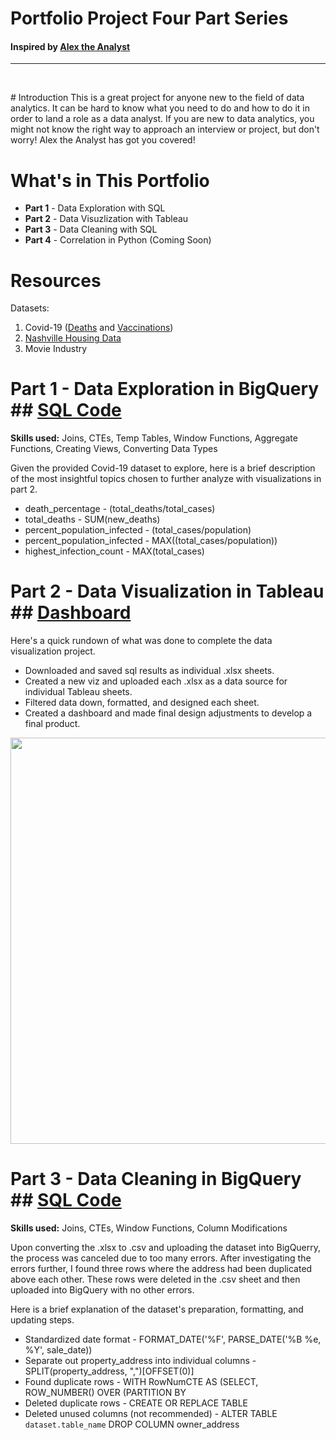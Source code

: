 
# Portfolio Project Four Part Series 
#### Inspired by [Alex the Analyst](https://www.youtube.com/c/alextheanalyst)
-------------------------------------
<p>&nbsp;</p>
# Introduction
This is a great project for anyone new to the field of data analytics. It can be hard to know what you need to do and how to do it in order to land a role as a data analyst. If you are new to data analytics, you might not know the right way to approach an interview or project, but don't worry! Alex the Analyst has got you covered! 

# What's in This Portfolio
* **Part 1** - Data Exploration with SQL
* **Part 2** - Data Visuzlization with Tableau
* **Part 3** - Data Cleaning with SQL
* **Part 4** - Correlation in Python (Coming Soon)

# Resources
Datasets:
1. Covid-19 ([Deaths](https://www.youtube.com/redirect?event=video_description&redir_token=QUFFLUhqbUFBZ1EzQWRDYTZIVWNodm5hQ2lsV2pnXzJnZ3xBQ3Jtc0trX3BKaF90akFUcEotckZmTWpVS1NmdGhRZmZ4dlQ4Wjk3OXZoVGE0X1BfVlhMOTNGQjA2ZzlOd3F1YkFnU2UtOW43TG43MGVWSVBka1VDdjZXWnh4dU0xdEZmd1gwODNhRDhKeWxaaGRjcjBJa2x6SQ&q=https%3A%2F%2Fgithub.com%2FAlexTheAnalyst%2FPortfolioProjects%2Fblob%2Fmain%2FCovidDeaths.xlsx&v=qfyynHBFOsM) and [Vaccinations](https://www.youtube.com/redirect?event=video_description&redir_token=QUFFLUhqbXZycVpYM09UeF9oaFZXbHVlR1pVaFhiekhlZ3xBQ3Jtc0tuSkpRLWQ3TW5vN1k1OFYxc05SaHFvTkRJUXZic0JoT0x2Y3BmR1E0TDk3ZjFVNlRGYm05OUIwZm1uREVDNzZhNjZQYnRpczdSTjZHbDdwamJWaVI3alY1Tmk2S2pITXA0QlNEWUZLUUVzaF81SlJnTQ&q=https%3A%2F%2Fgithub.com%2FAlexTheAnalyst%2FPortfolioProjects%2Fblob%2Fmain%2FCovidVaccinations.xlsx&v=qfyynHBFOsM))
2. [Nashville Housing Data](https://github.com/AlexTheAnalyst/PortfolioProjects/blob/main/Nashville%20Housing%20Data%20for%20Data%20Cleaning.xlsx)
3. Movie Industry

# Part 1 - Data Exploration in BigQuery ## [SQL Code](https://github.com/AliciaMay/Portfolio-project/commit/39c5defe2b6524f5a8b57bad174f392939004bba)

**Skills used:** Joins, CTEs, Temp Tables, Window Functions, Aggregate Functions, Creating Views, Converting Data Types

Given the provided Covid-19 dataset to explore, here is a brief description of the most insightful topics chosen to further analyze with visualizations in part 2.

* death_percentage - (total_deaths/total_cases)
* total_deaths - SUM(new_deaths)
* percent_population_infected - (total_cases/population)
* percent_population_infected - MAX((total_cases/population))
* highest_infection_count - MAX(total_cases)

# Part 2 - Data Visualization in Tableau ## [Dashboard](https://public.tableau.com/views/GlobalCovid_16548842774390/Dashboard1?:language=en-US&:display_count=n&:origin=viz_share_link)

Here's a quick rundown of what was done to complete the data visualization project.

* Downloaded and saved sql results as individual .xlsx sheets.
* Created a new viz and uploaded each .xlsx as a data source for individual Tableau sheets.
* Filtered data down, formatted, and designed each sheet.
* Created a dashboard and made final design adjustments to develop a final product.

<div align="center">
  <img src="https://user-images.githubusercontent.com/105527562/175824796-e8a93d18-274a-4e7d-9df8-fcc7d67d4712.png" width="650"/>
</div>

# Part 3 - Data Cleaning in BigQuery ## [SQL Code](https://github.com/AliciaMay/Portfolio-project/commit/5f47d10eefbcc2b1a2011d81984edbba63a0c3a5)

**Skills used:** Joins, CTEs, Window Functions, Column Modifications

Upon converting the .xlsx to .csv and uploading the dataset into BigQuerry, the process was canceled due to too many errors. After investigating the errors further, I found three rows where the address had been duplicated above each other. These rows were deleted in the .csv sheet and then uploaded into BigQuery with no other errors. 

Here is a brief explanation of the dataset's preparation, formatting, and updating steps.

* Standardized date format - FORMAT_DATE('%F', PARSE_DATE('%B %e, %Y', sale_date))
* Separate out property_address into individual columns - SPLIT(property_address, ",")[OFFSET(0)]
* Found duplicate rows - WITH RowNumCTE AS (SELECT, ROW_NUMBER() OVER (PARTITION BY
* Deleted duplicate rows - CREATE OR REPLACE TABLE
* Deleted unused columns (not recommended) - ALTER TABLE `dataset.table_name` DROP COLUMN owner_address




